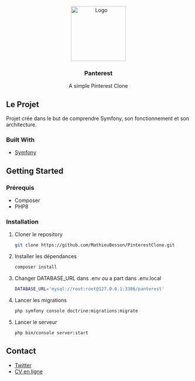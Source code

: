 <br />
<p align="center">
<img src="https://cdn.worldvectorlogo.com/logos/pinterest-1.svg" alt="Logo" width="150" height="150">
  <h3 align="center">Panterest</h3>
  <p align="center">
    A simple Pinterest Clone
  </p>
</p>

<!-- ABOUT THE PROJECT -->
## Le Projet

Projet crée dans le but de comprendre Symfony, son fonctionnement et son architecture.

### Built With

* [Symfony](https://symfony.com/)

<!-- GETTING STARTED -->
## Getting Started

### Prérequis

* Composer
* PHP8

### Installation

1. Cloner le repository
   ```sh
   git clone https://github.com/MathieuBesson/PinterestClone.git
   ```
2. Installer les dépendances
   ```sh
   composer install
   ```
3. Changer DATABASE_URL dans .env ou a part dans .env.local 
    ```sh
    DATABASE_URL='mysql://root:root@127.0.0.1:3306/panterest'
    ```

4. Lancer les migrations
    ```sh
    php symfony console doctrine:migrations:migrate
    ```

5. Lancer le serveur
    ```sh
    php bin/console server:start
    ```

<!-- CONTACT -->
## Contact

* [Twitter](https://twitter.com/BessonMathieu3)
* [CV en ligne](https://mathieu-besson.netlify.app/)
